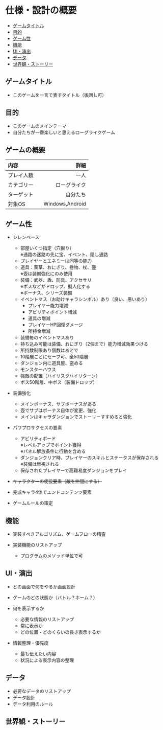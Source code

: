 # 仕様・設計の概要

* [ゲームタイトル](#ゲームタイトル)
* [目的](#目的)
* [ゲーム性](#ゲーム性)
* [機能](#機能)
* [UI・演出](#UI・演出)
* [データ](#データ)
* [世界観・ストーリー](#世界観・ストーリー)

## ゲームタイトル

* このゲームを一言で表すタイトル（後回し可）

## 目的

* このゲームのメインテーマ
* 自分たちが一番楽しいと思えるローグライクゲーム

## ゲームの概要

|内容    |詳細           |
|:----------|-------------:|
|プレイ人数　|           一人|
|カテゴリー　|　  ローグライク|
|ターゲット  |        自分たち|
|対象OS     | Windows,Android|

## ゲーム性

* シレンベース
  * 部屋いくつ指定（穴掘り）  
  ※通路の迷路の先に宝、イベント、隠し通路
  * プレイヤーとエネミーは同等の能力
  * 道具：薬草、おにぎり、巻物、杖、壺  
  ※壺は装備強化にのみ使用
  * 装備：武器、盾、防具、アクセサリ  
  ※ボスなどがドロップ、擬人化する  
  ※ボーナス、シリーズ装備
  * イベントマス（お助けキャラシンボル）あり（良い、悪いあり）
    * プレイヤー能力増減
    * アビリティポイント増減
    * 道具の増減
    * プレイヤーHP回復ダメージ
    * 所持金増減
  * 装備毎のイベントマスあり
  * 持ち込み可能は装備、おにぎり（2個まで）能力増減効果つける
  * 所持数制限あり個数はあとで
  * 10階層ごとにセーブ可、全50階層
  * ダンジョン内に道具屋、盗める
  * モンスターハウス
  * 強敵の配置（ハイリスクハイリターン）
  * ボス50階層、中ボス（装備ドロップ）
* 装備強化
  * メインボーナス、サブボーナスがある
  * 壺でサブはボーナス自体が変更、強化
  * メインはキャラダンジョンでストーリーすすめると強化
* パワプロサクセスの要素
  * アビリティボード  
  ※レベルアップでポイント獲得  
  ※パネル解放条件に行動を含める
  * ダンジョンクリア時、プレイヤーのスキルとステータスが保存される  
  ※装備は無視される
  * 保存されたプレイヤーで高難易度ダンジョンをプレイ
* ~~キャラクターの使役要素（敵を仲間にする）~~
* 完成キャラ4体でエンドコンテンツ要素

* ゲームルールの策定

## 機能

* 実装すべきアルゴリズム、ゲームフローの精査

* 実装機能のリストアップ
  * プログラムのメソッド単位で可

## UI・演出

* どの画面で何をやるか画面設計

* ゲームのどの状態か（バトル？ホーム？）
* 何を表示するか
  * 必要な情報のリストアップ
  * 常に表示か
  * どの位置・どのくらいの長さ表示するか
* 情報整理・優先度
  * 最も伝えたい内容
  * 状況による表示内容の整理

## データ

* 必要なデータのリストアップ
* データ設計
* データ利用のルール

## 世界観・ストーリー
